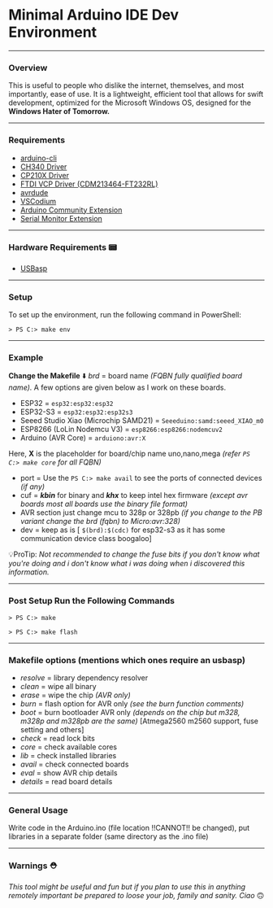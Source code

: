# Minimal Arduino IDE Dev Environment

---

### Overview
This is useful to people who dislike the internet, themselves, and most importantly, ease of use. It is a lightweight, efficient tool that allows for swift development, optimized for the Microsoft Windows OS, designed for the **Windows Hater of Tomorrow.**

---

### Requirements
- [arduino-cli](https://github.com/arduino/arduino-cli/releases)
- [CH340 Driver](https://www.wch-ic.com/download/CH341SER_EXE.html)
- [CP210X Driver](https://www.silabs.com/developer-tools/usb-to-uart-bridge-vcp-drivers)
- [FTDI VCP Driver (CDM213464-FT232RL)](https://ftdichip.com/drivers/vcp-drivers/)
- [avrdude](https://github.com/avrdudes/avrdude)
- [VSCodium](https://github.com/VSCodium/vscodium)
- [Arduino Community Extension](https://marketplace.visualstudio.com/items?itemName=vscode-arduino.vscode-arduino-community)
- [Serial Monitor Extension](https://marketplace.visualstudio.com/items?itemName=ms-vscode.vscode-serial-monitor)

---

### Hardware Requirements 📟
- [USBasp](https://www.electronics.com.bd/usbasp-avr-programmer-parts-ic-module-sensor-arduino-transistor-resistor-capacitor-robotics-project-electronics-bangladesh?route=product/product&search=usbasp&category_id=0)
---
### Setup
To set up the environment, run the following command in PowerShell:

```> PS C:> make env```

---

### Example

**Change the Makefile** ⬇️
 _brd_ = board name *(FQBN fully qualified board name).* A few options are given below as I work on these boards.
- ESP32 = ```esp32:esp32:esp32```
- ESP32-S3 = ```esp32:esp32:esp32s3```
- Seeed Studio Xiao (Microchip SAMD21) = ```Seeeduino:samd:seeed_XIAO_m0```
- ESP8266 (LoLin Nodemcu V3) = ```esp8266:esp8266:nodemcuv2```
- Arduino (AVR Core) = ```arduiono:avr:X```

Here, **X** is the placeholder for board/chip name uno,nano,mega _(refer ```PS C:> make core``` for all FQBN)_


- port = Use the ```PS C:> make avail``` to see the ports of connected devices *(if any)*
- cuf = ***kbin*** for binary and ***khx*** to keep intel hex firmware *(except avr boards most all boards use the binary file format)*
- AVR section just change mcu to 328p or 328pb *(if you change to the PB variant change the brd (fqbn) to Micro:avr:328)*
- dev = keep as is [ ```$(brd):$(cdc)``` for esp32-s3 as it has some communication device class boogaloo]

💡ProTip: *Not recommended to change the fuse bits if you don't know what you're doing and i don't know what i was doing when i discovered this information.*

---

### Post Setup Run the Following Commands
```> PS C:> make```

```> PS C:> make flash```

---

### Makefile options (mentions which ones require an usbasp)
- _resolve_ = library dependency resolver
- _clean_ = wipe all binary
- _erase_ = wipe the chip *(AVR only)*
- _burn_ = flash option for AVR only *(see the burn function comments)*
- _boot_ = burn bootloader AVR only *(depends on the chip but m328, m328p and m328pb are the same)* [Atmega2560 m2560 support, fuse setting and others]
- _check_ = read lock bits
- _core_ = check available cores
- _lib_ = check installed libraries
- _avail_ = check connected boards
- _eval_ = show AVR chip details
- _details_ = read board details

---

### General Usage
Write code in the Arduino.ino (file location !!CANNOT!! be changed), put libraries in a separate folder (same directory as the .ino file)

---

### Warnings ⛑️
*This tool might be useful and fun but if you plan to use this in anything remotely important be
prepared to loose your job, family and sanity. Ciao* 🙃
